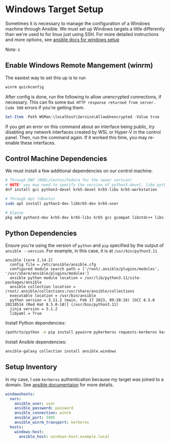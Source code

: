 # Windows Target Setup

Sometimes it is necessary to manage the configuration of a Windows machine through Ansible. We must set up Windows targets a little differently than we're used to for linux just using SSH. For more detailed instructions and more options, see [ansible docs for windows setup](https://docs.ansible.com/ansible/latest/os_guide/windows_setup.html)

Note: c

## Enable Windows Remote Mangement (winrm)

The easiest way to set this up is to run

```powershell
winrm quickconfig
```

After config is done, run the following to allow unencrypted connections, if necessary. This can fix some `Bad HTTP response returned from server. Code 500` errors if you're getting them.

```powershell
Set-Item -Path WSMan:\localhost\Service\AllowUnencrypted -Value true
```

If you get an error on this command about an interface being public, try disabling any network interfaces created by WSL or Hyper-V in the control panel. Then, run the command again. If it worked this time, you may re-enable these interfaces.

## Control Machine Dependencies

We must install a few additional dependencies on our control machine.

```bash
# Through DNF (RHEL/Centos/Fedora for the newer version)
# NOTE! you may need to specify the version of python3-devel, like python3.11-devel
dnf install gcc python3-devel krb5-devel krb5-libs krb5-workstation

# Through Apt (Ubuntu)
sudo apt install python3-dev libkrb5-dev krb5-user

# Alpine
pkg add python3-dev krb5-dev krb5-libs krb5 gcc gcompat libstdc++ libc-dev musl-dev
```

## Python Dependencies

Ensure you're using the version of `python` and `pip` specified by the output of `ansible --version`. For example, in this case, it is at `/usr/bin/python3.11`

```text
ansible [core 2.14.2]
  config file = /etc/ansible/ansible.cfg
  configured module search path = ['/root/.ansible/plugins/modules', '/usr/share/ansible/plugins/modules']
  ansible python module location = /usr/lib/python3.11/site-packages/ansible
  ansible collection location = /root/.ansible/collections:/usr/share/ansible/collections
  executable location = /usr/bin/ansible
  python version = 3.11.2 (main, Feb 17 2023, 09:28:16) [GCC 8.5.0 20210514 (Red Hat 8.5.0-18)] (/usr/bin/python3.11)
  jinja version = 3.1.2
  libyaml = True
```

Install Python dependencies:

```bash
/path/to/python -m pip install pywinrm pykerberos requests-kerberos kerberos
```

Install Ansible dependencies:

```bash
ansible-galaxy collection install ansible.windows
```

## Setup Inventory

In my case, I use `kerberos` authentication because my target was joined to a domain. See [ansible documentaion](https://docs.ansible.com/ansible/latest/os_guide/windows_winrm.html#kerberos) for more details.

```yml
windowshosts:
  vars:
    ansible_user: user
    ansible_password: password
    ansible_connection: winrm
    ansible_port: 5985
    ansible_winrm_transport: kerberos
  hosts:
    windows-host:
      ansible_host: windows-host.example.local
```
